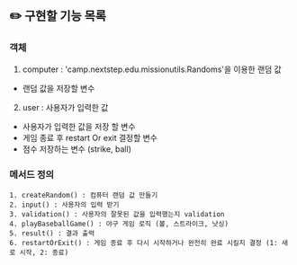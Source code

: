 ## ✏️ 구현할 기능 목록

### 객체

1. computer : 'camp.nextstep.edu.missionutils.Randoms'을 이용한 랜덤 값

- 랜덤 값을 저장할 변수

2. user : 사용자가 입력한 값

- 사용자가 입력한 값을 저장 할 변수
- 게임 종료 후 restart Or exit 결정할 변수
- 점수 저장하는 변수 (strike, ball)

### 메서드 정의

```
1. createRandom() : 컴퓨터 랜덤 값 만들기
2. input() : 사용자의 입력 받기
3. validation() : 사용자의 잘못된 값을 입력했는지 validation
4. playBaseballGame() : 야구 게임 로직 (볼, 스트라이크, 낫싱)
5. result() : 결과 출력
6. restartOrExit() : 게임 종료 후 다시 시작하거나 완전히 완료 시킬지 결정 (1: 새로 시작, 2: 종료)
```

